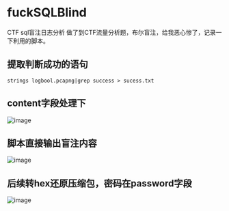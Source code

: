 # fuckSQLBlind
CTF sql盲注日志分析
做了到CTF流量分析题，布尔盲注，给我恶心惨了，记录一下利用的脚本。
## 提取判断成功的语句

```
strings logbool.pcapng|grep success > sucess.txt
```
## content字段处理下
![image](https://github.com/user-attachments/assets/06c7ecdc-e607-49e9-a9f9-08d560c8650f)
## 脚本直接输出盲注内容
![image](https://github.com/user-attachments/assets/641467c8-10f6-466d-9c63-f0523f596226)
## 后续转hex还原压缩包，密码在password字段
![image](https://github.com/user-attachments/assets/6d4e7d58-4839-482f-8f4e-a540c8e00ba8)



